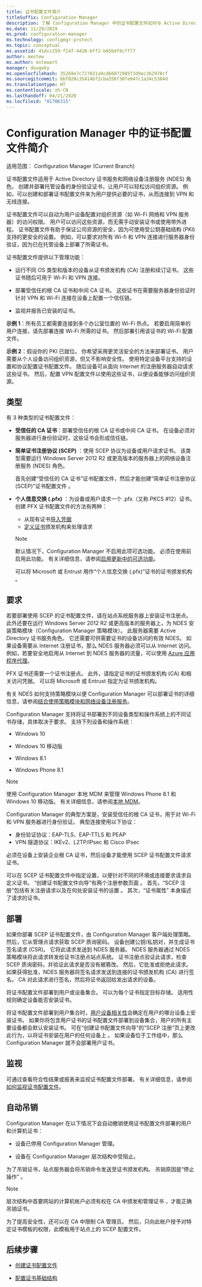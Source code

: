 ```yaml
---
title: 证书配置文件简介
titleSuffix: Configuration Manager
description: 了解 Configuration Manager 中的证书配置文件如何与 Active Directory 证书服务一起使用。
ms.date: 11/29/2019
ms.prod: configuration-manager
ms.technology: configmgr-protect
ms.topic: conceptual
ms.assetid: 41dcc259-f147-4420-bff2-b65bdf8cff77
author: mestew
ms.author: mstewart
manager: dougeby
ms.openlocfilehash: 35269e7c727031a9cd66072985f3d9ec362978cf
ms.sourcegitcommit: bbf820c35414bf2cba356f30fe047c1a34c5384d
ms.translationtype: HT
ms.contentlocale: zh-CN
ms.lasthandoff: 04/21/2020
ms.locfileid: "81706315"
---
```

# <a name="introduction-to-certificate-profiles-in-configuration-manager"></a>Configuration Manager 中的证书配置文件简介

适用范围：  Configuration Manager (Current Branch)

证书配置文件适用于 Active Directory 证书服务和网络设备注册服务 (NDES) 角色。 创建并部署托管设备的身份验证证书，让用户可以轻松访问组织资源。 例如，可以创建和部署证书配置文件来为用户提供必要的证书，从而连接到 VPN 和无线连接。

证书配置文件可以自动为用户设备配置对组织资源（如 Wi-Fi 网络和 VPN 服务器）的访问权限。 用户可以访问这些资源，而无需手动安装证书或使用带外进程。 证书配置文件有助于保证公司资源的安全，因为可使用受公钥基础结构 (PKI) 支持的更安全的设置。 例如，可以要求对所有 Wi-fi 和 VPN 连接进行服务器身份验证，因为已在托管设备上部署了所需证书。

证书配置文件提供以下管理功能：  

- 运行不同 OS 类型和版本的设备从证书颁发机构 (CA) 注册和续订证书。 这些证书随后可用于 Wi-Fi 和 VPN 连接。  

- 部署受信任的根 CA 证书和中间 CA 证书。 这些证书在需要服务器身份验证时针对 VPN 和 Wi-Fi 连接在设备上配置一个信任链。  

- 监视并报告已安装的证书。  

**示例 1**：所有员工都需要连接到多个办公室位置的 Wi-Fi 热点。 若要启用简单的用户连接，请先部署连接 Wi-Fi 所需的证书。 然后部署引用该证书的 Wi-Fi 配置文件。  

**示例 2**：假设你的 PKI 已就位。 你希望采用更灵活安全的方法来部署证书。 用户需要从个人设备访问组织资源，但又不影响安全性。 使用特定设备平台支持的设置和协议配置证书配置文件。 随后设备可从面向 Internet 的注册服务器自动请求这些证书。 然后，配置 VPN 配置文件以使用这些证书，以便设备能够访问组织资源。  

## <a name="types"></a>类型

有 3 种类型的证书配置文件：  

- **受信任的 CA 证书**：部署受信任的根 CA 证书或中间 CA 证书。 在设备必须对服务器进行身份验证时，这些证书会形成信任链。  

- **简单证书注册协议 (SCEP)** ：使用 SCEP 协议为设备或用户请求证书。 该类型需要运行 Windows Server 2012 R2 或更高版本的服务器上的网络设备注册服务 (NDES) 角色。

    首先创建“受信任的 CA 证书”证书配置文件，然后才能创建“简单证书注册协议(SCEP)”证书配置文件   。

- **个人信息交换 (.pfx)** ：为设备或用户请求一个 .pfx（又称 PKCS #12）证书。<!--1321368--> 创建 PFX 证书配置文件的方法有两种：

  - 从现有证书[导入凭据](../../mdm/deploy-use/import-pfx-certificate-profiles.md)
  - [定义证书](../../mdm/deploy-use/create-pfx-certificate-profiles.md)颁发机构来处理请求

  > [!Note]  
  > 默认情况下，Configuration Manager 不启用此项可选功能。 必须在使用前启用此功能。 有关详细信息，请参阅[启用更新中的可选功能](../../core/servers/manage/install-in-console-updates.md#bkmk_options)。<!--505213-->  

  可以将 Microsoft 或 Entrust 用作“个人信息交换 (.pfx)”证书的证书颁发机构  。

## <a name="requirements"></a>要求

若要部署使用 SCEP 的证书配置文件，请在站点系统服务器上安装证书注册点。 此外还要在运行 Windows Server 2012 R2 或更高版本的服务器上，为 NDES 安装策略模块（Configuration Manager 策略模块）。 此服务器需要 Active Directory 证书服务角色。 它还需要可供需要证书的设备访问的有效 NDES。 如果设备需要从 Internet 注册证书，那么 NDES 服务器必须可以从 Internet 访问。 例如，若要安全地启用从 Internet 到 NDES 服务器的流量，可以使用 [Azure 应用程序代理](https://docs.microsoft.com/azure/active-directory/manage-apps/application-proxy)。

PFX 证书还需要一个证书注册点。 此外，请指定证书的证书颁发机构 (CA) 和相关访问凭据。 可以将 Microsoft 或 Entrust 指定为证书颁发机构。  

有关 NDES 如何支持策略模块以便 Configuration Manager 可以部署证书的详细信息，请参阅[结合使用策略模块和网络设备注册服务](https://docs.microsoft.com/previous-versions/windows/it-pro/windows-server-2012-R2-and-2012/dn473016\(v=ws.11\))。

Configuration Manager 支持将证书部署到不同设备类型和操作系统上的不同证书存储，具体取决于要求。 支持下列设备和操作系统：  

- Windows 10

- Windows 10 移动版

- Windows 8.1  

- Windows Phone 8.1  

> [!NOTE]  
> 使用 Configuration Manager 本地 MDM 来管理 Windows Phone 8.1 和 Windows 10 移动版。 有关详细信息，请参阅[本地 MDM](../../mdm/understand/manage-mobile-devices-with-on-premises-infrastructure.md)。

Configuration Manager 的典型方案是，安装受信任的根 CA 证书，用于对 Wi-Fi 和 VPN 服务器进行身份验证。 典型连接使用以下协议：

- 身份验证协议：EAP-TLS、EAP-TTLS 和 PEAP
- VPN 隧道协议：IKEv2、L2TP/IPsec 和 Cisco IPsec

必须在设备上安装企业根 CA 证书，然后设备才能使用 SCEP 证书配置文件请求证书。  

可以在 SCEP 证书配置文件中指定设置，以便针对不同的环境或连接要求请求自定义证书。 “创建证书配置文件向导”有两个注册参数页面  。 首先，“SCEP 注册”包括有关注册请求以及在何处安装证书的设置  。 其次，“证书属性”  本身描述了请求的证书。  

## <a name="deploy"></a>部署

如果你部署 SCEP 证书配置文件，由 Configuration Manager 客户端处理策略。 然后，它从管理点请求获取 SCEP 质询密码。 设备创建公钥/私钥对，并生成证书签名请求 (CSR)。 它将此请求发送到 NDES 服务器。 NDES 服务器通过 NDES 策略模块将此请求转发给证书注册点站点系统。 证书注册点验证此请求，检查 SCEP 质询密码，并验证此请求是否没有被篡改。 然后，它批准或拒绝此请求。 如果获得批准，NDES 服务器将签名请求发送到连接的证书颁发机构 (CA) 进行签名。 CA 对此请求进行签名，然后将证书返回给发出请求的设备。

将证书配置文件部署到用户或设备集合。 可以为每个证书指定目标存储。 适用性规则确定设备能否安装证书。

将证书配置文件部署到用户集合时，[用户设备相关性](../../apps/deploy-use/link-users-and-devices-with-user-device-affinity.md)会确定在用户的哪台设备上安装证书。 如果你将包含用户证书的证书配置文件部署到设备集合，用户的所有主要设备都会默认安装证书。 可在“创建证书配置文件向导”的“SCEP 注册”页上更改此行为，以将证书安装在用户的任何设备上   。 如果设备位于工作组中，那么 Configuration Manager 就不会部署用户证书。  

## <a name="monitor"></a>监视

可通过查看符合性结果或报表来监视证书配置文件部署。 有关详细信息，请参阅[如何监视证书配置文件](monitor-certificate-profiles.md)。

## <a name="automatic-revocation"></a>自动吊销

Configuration Manager 在以下情况下会自动撤销使用证书配置文件部署的用户和计算机证书：  

- 设备已停用 Configuration Manager 管理。  

- 设备在 Configuration Manager 层次结构中受阻止。  

为了吊销证书，站点服务器会将吊销命令发送至证书颁发机构。 吊销原因是“停止操作”  。

> [!NOTE]
> 层次结构中首要网站的计算机帐户必须有权在 CA 中颁发和管理证书  ，才能正确吊销证书。
>
> 为了提高安全性，还可以在 CA 中限制 CA 管理员。 然后，只向此帐户授予对特定证书模板的权限，此模板用于站点上的 SCEP 配置文件。

## <a name="next-steps"></a>后续步骤

- [创建证书配置文件](create-certificate-profiles.md)

- [配置证书基础结构](certificate-infrastructure.md)

